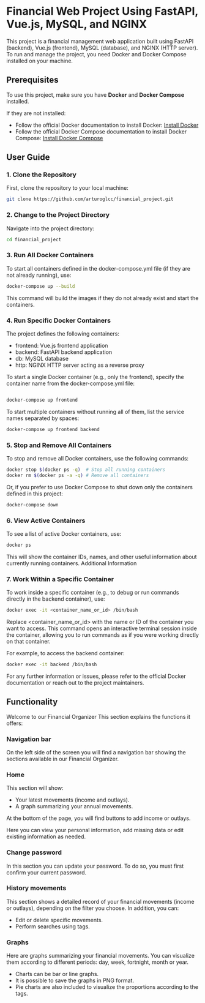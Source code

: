# Financial Web Project Using FastAPI, Vue.js, MySQL, and NGINX

This project is a financial management web application built using FastAPI (backend), Vue.js (frontend), MySQL (database), and NGINX (HTTP server). To run and manage the project, you need Docker and Docker Compose installed on your machine.

## Prerequisites

To use this project, make sure you have **Docker** and **Docker Compose** installed.

If they are not installed:
- Follow the official Docker documentation to install Docker: [Install Docker](https://docs.docker.com/get-docker/)
- Follow the official Docker Compose documentation to install Docker Compose: [Install Docker Compose](https://docs.docker.com/compose/install/)

## User Guide

### 1. Clone the Repository

First, clone the repository to your local machine:

```bash
git clone https://github.com/arturoglcc/financial_project.git
```

### 2. Change to the Project Directory

Navigate into the project directory:

```bash
cd financial_project
```

### 3. Run All Docker Containers

To start all containers defined in the docker-compose.yml file (if they are not already running), use:

```bash
docker-compose up --build
```

This command will build the images if they do not already exist and start the containers.

### 4. Run Specific Docker Containers
The project defines the following containers:

* frontend: Vue.js frontend application
* backend: FastAPI backend application
* db: MySQL database
* http: NGINX HTTP server acting as a reverse proxy


To start a single Docker container (e.g., only the frontend), specify the container name from the docker-compose.yml file:

```bash

docker-compose up frontend
```

To start multiple containers without running all of them, list the service names separated by spaces:

```bash
docker-compose up frontend backend
```

### 5. Stop and Remove All Containers

To stop and remove all Docker containers, use the following commands:

```bash
docker stop $(docker ps -q)  # Stop all running containers
docker rm $(docker ps -a -q) # Remove all containers
```
Or, if you prefer to use Docker Compose to shut down only the containers defined in this project:

```bash
docker-compose down
```

### 6. View Active Containers

To see a list of active Docker containers, use:

```bash
docker ps
```

This will show the container IDs, names, and other useful information about currently running containers.
Additional Information

### 7. Work Within a Specific Container

To work inside a specific container (e.g., to debug or run commands directly in the backend container), use:

```bash
docker exec -it <container_name_or_id> /bin/bash
```

Replace <container_name_or_id> with the name or ID of the container you want to access. This command opens an interactive terminal session inside the container, allowing you to run commands as if you were working directly on that container.

For example, to access the backend container:

```bash
docker exec -it backend /bin/bash
```

For any further information or issues, please refer to the official Docker documentation or reach out to the project maintainers.

## Functionality

Welcome to our Financial Organizer
This section explains the functions it offers:

### Navigation bar

On the left side of the screen you will find a navigation bar showing the sections available in our Financial Organizer.

### Home

This section will show:
- Your latest movements (income and outlays).
- A graph summarizing your annual movements.

At the bottom of the page, you will find buttons to add income or outlays.


Here you can view your personal information, add missing data or edit existing information as needed.

### Change password

In this section you can update your password. To do so, you must first confirm your current password.

### History movements

This section shows a detailed record of your financial movements (income or outlays), depending on the filter you choose. In addition, you can:
- Edit or delete specific movements.
- Perform searches using tags.

### Graphs

Here are graphs summarizing your financial movements. You can visualize them according to different periods: day, week, fortnight, month or year.
- Charts can be bar or line graphs.
- It is possible to save the graphs in PNG format.
- Pie charts are also included to visualize the proportions according to the tags.

